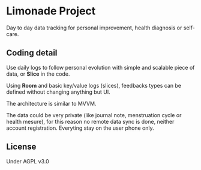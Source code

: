 # Limonade Project
Day to day data tracking for personal improvement, health diagnosis or self-care.

## Coding detail
Use daily logs to follow personal evolution with simple and scalable piece of data, or **Slice** in the code.

Using **Room** and basic key/value logs (slices), feedbacks types can be defined without changing anything but UI.

The architecture is similar to MVVM.

The data could be very private (like journal note, menstruation cycle or health mesure), 
for this reason no remote data sync is done, neither account registration. Everyting stay on the user phone only.

## License
Under AGPL v3.0
